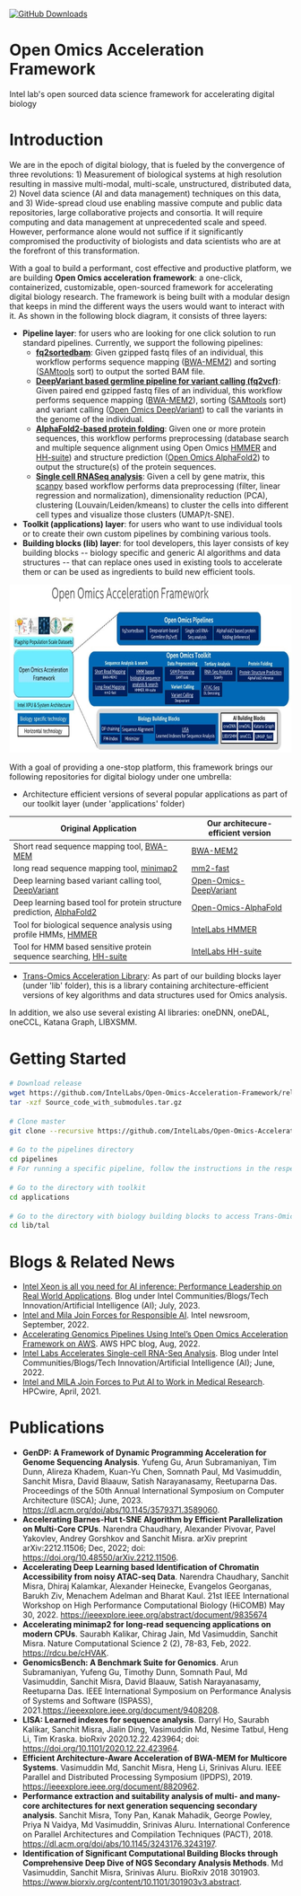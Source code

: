 [![GitHub Downloads](https://img.shields.io/github/downloads/IntelLabs/Open-Omics-Acceleration-Framework/total?label=GitHub%20Downloads)](https://github.com/IntelLabs/Open-Omics-Acceleration-Framework/releases)
# Open Omics Acceleration Framework
Intel lab's open sourced data science framework for accelerating digital biology

# Introduction
We are in the epoch of digital biology, that is fueled by the convergence of three revolutions: 1) Measurement of biological systems at high resolution resulting in massive multi-modal, multi-scale, unstructured, distributed data, 2) Novel data science (AI and data management) techniques on this data, and 3) Wide-spread cloud use enabling massive compute and public data repositories, large collaborative projects and consortia. It will require computing and data management at unprecedented scale and speed. However, performance alone would not suffice if it significantly compromised the productivity of biologists and data scientists who are at the forefront of this transformation. 

With a goal to build a performant, cost effective and productive platform, we are building **Open Omics acceleration framework**: a one-click, containerized, customizable, open-sourced framework for accelerating digital biology research. The framework is being built with a modular design that keeps in mind the different ways the users would want to interact with it. As shown in the following block diagram, it consists of three layers:
* **Pipeline layer**: for users who are looking for one click solution to run standard pipelines. Currently, we support the following pipelines:
  * [**fq2sortedbam**](https://github.com/IntelLabs/Open-Omics-Acceleration-Framework/tree/main/pipelines/fq2sortedbam): Given gzipped fastq files of an individual, this workflow performs sequence mapping ([BWA-MEM2](https://github.com/bwa-mem2/bwa-mem2)) and sorting ([SAMtools](https://github.com/samtools/samtools) sort) to output the sorted BAM file.
  * [**DeepVariant based germline pipeline for variant calling (fq2vcf)**](https://github.com/IntelLabs/Open-Omics-Acceleration-Framework/tree/main/pipelines/deepvariant-based-germline-variant-calling-fq2vcf): Given paired end gzipped fastq files of an individual, this workflow performs sequence mapping ([BWA-MEM2](https://github.com/bwa-mem2/bwa-mem2)), sorting ([SAMtools](https://github.com/samtools/samtools) sort) and variant calling ([Open Omics DeepVariant](https://github.com/IntelLabs/open-omics-deepvariant)) to call the variants in the genome of the individual.
  * [**AlphaFold2-based protein folding**](https://github.com/IntelLabs/Open-Omics-Acceleration-Framework/tree/main/pipelines/alphafold2-based-protein-folding): Given one or more protein sequences, this workflow performs preprocessing (database search and multiple sequence alignment using Open Omics [HMMER](https://github.com/IntelLabs/hmmer) and [HH-suite](https://github.com/IntelLabs/hh-suite)) and structure prediction ([Open Omics AlphaFold2](https://github.com/IntelLabs/open-omics-alphafold)) to output the structure(s) of the protein sequences.
  * [**Single cell RNASeq analysis**](https://github.com/IntelLabs/Open-Omics-Acceleration-Framework/tree/main/pipelines/single-cell-RNA-seq-analysis): Given a cell by gene matrix, this [scanpy](https://github.com/scverse/scanpy) based workflow performs data preprocessing (filter, linear regression and normalization), dimensionality reduction (PCA), clustering (Louvain/Leiden/kmeans) to cluster the cells into different cell types and visualize those clusters (UMAP/t-SNE).
* **Toolkit (applications) layer**: for users who want to use individual tools or to create their own custom pipelines by combining various tools.
* **Building blocks (lib) layer**: for tool developers, this layer consists of key building blocks -- biology specific and generic AI algorithms and data structures -- that can replace ones used in existing tools to accelerate them or can be used as ingredients to build new efficient tools.

<p align="center">
<img src="https://github.com/IntelLabs/Open-Omics-Acceleration-Framework/blob/main/images/Open-Omics-Acceleration-Framework-v2.0.JPG" height="300"/a></br>
</p> 

With a goal of providing a one-stop platform, this framework brings our following repositories for digital biology under one umbrella:
* Architecture efficient versions of several popular applications as part of our toolkit layer (under 'applications' folder)

| Original Application | Our architecure-efficient version |
| --- | --- |
| Short read sequence mapping tool, [BWA-MEM](https://github.com/lh3/bwa) | [BWA-MEM2](https://github.com/bwa-mem2/bwa-mem2) |
| long read sequence mapping tool, [minimap2](https://github.com/lh3/minimap2) | [mm2-fast](https://github.com/bwa-mem2/mm2-fast) |
| Deep learning based variant calling tool, [DeepVariant](https://github.com/google/deepvariant) | [Open-Omics-DeepVariant](https://github.com/IntelLabs/open-omics-deepvariant) |
| Deep learning based tool for protein structure prediction, [AlphaFold2](https://github.com/google-deepmind/alphafold) | [Open-Omics-AlphaFold](https://github.com/IntelLabs/open-omics-alphafold) |
| Tool for biological sequence analysis using profile HMMs, [HMMER](https://github.com/EddyRivasLab/hmmer) | [IntelLabs HMMER](https://github.com/IntelLabs/hmmer) |
| Tool for HMM based sensitive protein sequence searching, [HH-suite](https://github.com/soedinglab/hh-suite) | [IntelLabs HH-suite](https://github.com/IntelLabs/hh-suite) |

* [Trans-Omics Acceleration Library](https://github.com/IntelLabs/Trans-Omics-Acceleration-Library): As part of our building blocks layer (under 'lib' folder), this is a library containing architecture-efficient versions of key algorithms and data structures used for Omics analysis. 

In addition, we also use several existing AI libraries: oneDNN, oneDAL, oneCCL, Katana Graph, LIBXSMM.

# Getting Started
```sh
# Download release
wget https://github.com/IntelLabs/Open-Omics-Acceleration-Framework/releases/download/2.1/Source_code_with_submodules.tar.gz 
tar -xzf Source_code_with_submodules.tar.gz

# Clone master
git clone --recursive https://github.com/IntelLabs/Open-Omics-Acceleration-Framework

# Go to the pipelines directory
cd pipelines
# For running a specific pipeline, follow the instructions in the respective pipeline's README file.

# Go to the directory with toolkit
cd applications

# Go to the directory with biology building blocks to access Trans-Omics Acceleration Library
cd lib/tal

```


# Blogs & Related News
* [Intel Xeon is all you need for AI inference: Performance Leadership on Real World Applications](https://community.intel.com/t5/Blogs/Tech-Innovation/Artificial-Intelligence-AI/Intel-Xeon-is-all-you-need-for-AI-inference-Performance/post/1506083). Blog under Intel Communities/Blogs/Tech Innovation/Artificial Intelligence (AI); July, 2023.
* [Intel and Mila Join Forces for Responsible AI](https://www.intel.com/content/www/us/en/newsroom/news/intel-mila-join-forces-for-responsible-ai.html#gs.ht5v6q). Intel newsroom, September, 2022.
* [Accelerating Genomics Pipelines Using Intel’s Open Omics Acceleration Framework on AWS](https://aws.amazon.com/blogs/hpc/accelerating-genomics-pipelines-using-intel-open-omics-on-aws/). AWS HPC blog, Aug, 2022.
* [Intel Labs Accelerates Single-cell RNA-Seq Analysis](https://community.intel.com/t5/Blogs/Tech-Innovation/Artificial-Intelligence-AI/Intel-Labs-Accelerates-Single-cell-RNA-Seq-Analysis/post/1390715).  Blog under Intel Communities/Blogs/Tech Innovation/Artificial Intelligence (AI); June, 2022.
* [Intel and MILA Join Forces to Put AI to Work in Medical Research](https://www.hpcwire.com/off-the-wire/intel-and-mila-join-forces-to-put-ai-to-work-in-medical-research/). HPCwire, April, 2021.

# Publications

* **GenDP: A Framework of Dynamic Programming Acceleration for Genome Sequencing Analysis**. Yufeng Gu, Arun Subramaniyan, Tim Dunn, Alireza Khadem, Kuan-Yu Chen, Somnath Paul, Md Vasimuddin, Sanchit Misra, David Blaauw, Satish Narayanasamy, Reetuparna Das. Proceedings of the 50th Annual International Symposium on Computer Architecture (ISCA); June, 2023. https://dl.acm.org/doi/abs/10.1145/3579371.3589060.
* **Accelerating Barnes-Hut t-SNE Algorithm by Efficient Parallelization on Multi-Core CPUs**. Narendra Chaudhary,  Alexander Pivovar, Pavel Yakovlev, Andrey Gorshkov and Sanchit Misra. arXiv preprint arXiv:2212.11506; Dec, 2022; 
doi: https://doi.org/10.48550/arXiv.2212.11506.
* **Accelerating Deep Learning based Identification of Chromatin Accessibility from noisy ATAC-seq Data**. Narendra Chaudhary, Sanchit Misra, Dhiraj Kalamkar, Alexander Heinecke, Evangelos Georganas, Barukh Ziv, Menachem Adelman and Bharat Kaul. 21st IEEE International Workshop on High Performance Computational Biology (HiCOMB) May 30, 2022. https://ieeexplore.ieee.org/abstract/document/9835674
* **Accelerating minimap2 for long-read sequencing applications on modern CPUs**. Saurabh Kalikar, Chirag Jain, Md Vasimuddin, Sanchit Misra. Nature Computational Science 2 (2), 78-83, Feb, 2022. https://rdcu.be/cHVAK.
* **GenomicsBench: A Benchmark Suite for Genomics**. Arun Subramaniyan, Yufeng Gu, Timothy Dunn, Somnath Paul, Md Vasimuddin, Sanchit Misra, David Blaauw, Satish Narayanasamy, Reetuparna Das. IEEE International Symposium on Performance Analysis of Systems and Software (ISPASS), 2021.https://ieeexplore.ieee.org/document/9408208.
* **LISA: Learned indexes for sequence analysis**. Darryl Ho, Saurabh Kalikar, Sanchit Misra, Jialin Ding, Vasimuddin Md, Nesime Tatbul, Heng Li, Tim Kraska. bioRxiv 2020.12.22.423964; doi: https://doi.org/10.1101/2020.12.22.423964.
* **Efficient Architecture-Aware Acceleration of BWA-MEM for Multicore Systems**. Vasimuddin Md, Sanchit Misra, Heng Li, Srinivas Aluru. IEEE Parallel and Distributed Processing Symposium (IPDPS), 2019. https://ieeexplore.ieee.org/document/8820962.
* **Performance extraction and suitability analysis of multi- and many-core architectures for next generation sequencing secondary analysis**. Sanchit Misra, Tony Pan, Kanak Mahadik, George Powley, Priya N Vaidya, Md Vasimuddin, Srinivas Aluru. International Conference on Parallel Architectures and Compilation Techniques (PACT), 2018. https://dl.acm.org/doi/abs/10.1145/3243176.3243197.
* **Identification of Significant Computational Building Blocks through Comprehensive Deep Dive of NGS Secondary Analysis Methods**. Md Vasimuddin, Sanchit Misra, Srinivas Aluru.  BioRxiv 2018 301903. https://www.biorxiv.org/content/10.1101/301903v3.abstract.
